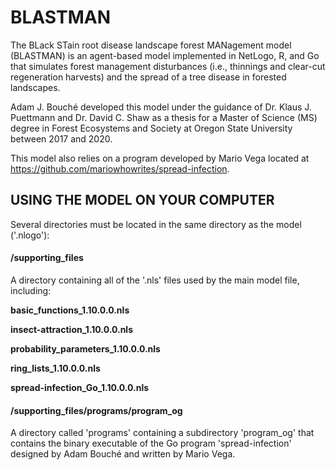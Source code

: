 # BLASTMAN
The BLack STain root disease landscape forest MANagement model (BLASTMAN) is an agent-based model implemented in NetLogo, R, and Go that simulates forest management disturbances (i.e., thinnings and clear-cut regeneration harvests) and the spread of a tree disease in forested landscapes.

Adam J. Bouché developed this model under the guidance of Dr. Klaus J. Puettmann and Dr. David C. Shaw as a thesis for a Master of Science (MS) degree in Forest Ecosystems and Society at Oregon State University between 2017 and 2020.

This model also relies on a program developed by Mario Vega located at https://github.com/mariowhowrites/spread-infection.

## USING THE MODEL ON YOUR COMPUTER
Several directories must be located in the same directory as the model ('.nlogo'):

  #### /supporting_files
  A directory containing all of the '.nls' files used by the main model file, including:

  **basic_functions_1.10.0.0.nls**
  
  **insect-attraction_1.10.0.0.nls**
  
  **probability_parameters_1.10.0.0.nls**
  
  **ring_lists_1.10.0.0.nls**
  
  **spread-infection_Go_1.10.0.0.nls**

  #### /supporting_files/programs/program_og
  A directory called 'programs' containing a subdirectory 'program_og' that contains the binary executable of the Go program 'spread-infection' designed by Adam Bouché and written by Mario Vega. 
  
